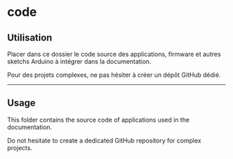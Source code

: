 # code

## Utilisation
Placer dans ce dossier le code source des applications, firmware et autres sketchs Arduino à intégrer dans la documentation.

Pour des projets complexes, ne pas hésiter à créer un dépôt GitHub dédié.

---

## Usage
This folder contains the source code of applications used in the documentation.

Do not hesitate to create a dedicated GitHub repository for complex projects.
